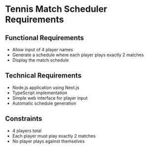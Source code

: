# Tennis Match Scheduler Requirements

## Functional Requirements
- Allow input of 4 player names
- Generate a schedule where each player plays exactly 2 matches
- Display the match schedule

## Technical Requirements
- Node.js application using Next.js
- TypeScript implementation
- Simple web interface for player input
- Automatic schedule generation

## Constraints
- 4 players total
- Each player must play exactly 2 matches
- No player plays against themselves
